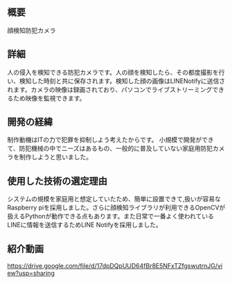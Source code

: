 
## 概要
顔検知防犯カメラ

## 詳細
人の侵入を検知できる防犯カメラです。人の顔を検知したら、その都度撮影を行い、検知した時刻と共に保存されます。検知した顔の画像はLINENotifyに送信されます。カメラの映像は録画されており、パソコンでライブストリーミングできるため映像を監視できます。

## 開発の経緯
制作動機はITの力で犯罪を抑制しよう考えたからです。
小規模で開発ができて、防犯機械の中でニーズはあるもの、一般的に普及していない家庭用防犯カメラを制作しようと思いました。

## 使用した技術の選定理由
システムの規模を家庭用と想定していたため、簡単に設置できて,扱いが容易なRaspberry piを採用しました。さらに顔検知ライブラリが利用できるOpenCVが扱えるPythonが動作できる点もあります。また日常で一番よく使われているLINEに情報を送信するためLINE Notifyを採用しました。

## 紹介動画
https://drive.google.com/file/d/17dpDQpUUD64fBr8E5NFxTZfgswutrnJG/view?usp=sharing

